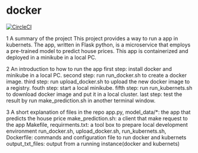 # docker
[![CircleCI](https://circleci.com/gh/JimZhang37/docker.svg?style=svg)](https://circleci.com/gh/JimZhang37/docker)

1 A summary of the project
This project provides a way to run a app in kubernets. The app, written in Flask python, is a microservice that employs a pre-trained model to predict house prices. This app is containerized and deployed in a minikube in a local PC.

2 An introduction to how to run the app
first step: install docker and minikube in a local PC.
second step: run run_docker.sh to create a docker image.
third step: run upload_docker.sh to upload the new docker image to a registry.
fouth step: start a local minikube.
fifth step: run run_kubernets.sh to download docker image and put it in a local cluster.
last step: test the result by run make_prediction.sh in another terminal window.

3 A short explanation of files in the repo
app.py, model_data/*: the app that predicts the house price
make_prediction.sh: a client that make request to the app
Makefile, requirments.txt: a tool box to prepare local development environment
run_docker.sh, upload_docker.sh, run_kubernets.sh, Dockerfile: commands and configuration file to run docker and kubernets
output_txt_files: output from a running instance(docker and kubernets)

